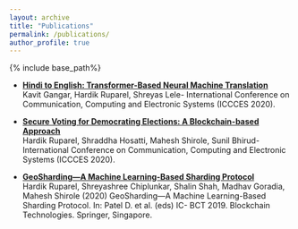 ```yaml
---
layout: archive
title: "Publications"
permalink: /publications/
author_profile: true
---
```


{% include base_path%}
* [**Hindi to English: Transformer-Based Neural Machine Translation**](https://link.springer.com/chapter/10.1007/978-981-33-4909-4_25) <br/>
    Kavit Gangar, Hardik Ruparel, Shreyas Lele- International Conference on Communication, Computing and Electronic Systems (ICCCES 2020).

* [**Secure Voting for Democrating Elections: A Blockchain-based Approach**](https://link.springer.com/chapter/10.1007/978-981-33-4909-4_47) <br/>
   Hardik Ruparel, Shraddha Hosatti, Mahesh Shirole, Sunil Bhirud- International Conference on Communication, Computing and Electronic Systems (ICCCES 2020).

* [**GeoSharding—A Machine Learning-Based Sharding Protocol**](https://link.springer.com/chapter/10.1007/978-981-15-4542-9_10) <br/>
   Hardik Ruparel, Shreyashree Chiplunkar, Shalin Shah, Madhav Goradia, Mahesh Shirole (2020) GeoSharding—A Machine Learning-Based Sharding Protocol. In: Patel D. et al. (eds) IC-   BCT 2019. Blockchain Technologies. Springer, Singapore.
